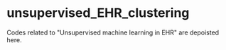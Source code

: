 # unsupervised_EHR_clustering

Codes related to "Unsupervised machine learning in EHR" are depoisted here. 
